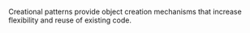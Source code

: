 
Creational patterns provide object creation mechanisms that increase flexibility and reuse of existing code.
